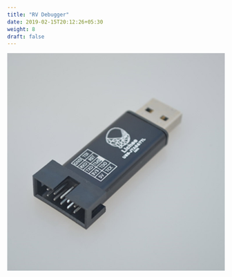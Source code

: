 ```yaml
---
title: "RV Debugger"
date: 2019-02-15T20:12:26+05:30
weight: 8
draft: false
---
```


![RV Debugger](/hardware-overview/RV-debugger/images/rvdebugger.jpg?width=30pc "RV Debugger")